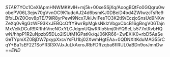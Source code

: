 $START$YOc1CeXlApmHNWMKKvlH+mj5k+00xeSSjXq/AoogBQtFo0GQqru0wobePV06L3ejw70gVvnOC9K1udcAJ24d6bsmKJ0DBeiD4bd4ZWIwzcTsRe9BfxLD/Z0Oov8pTE/79iR8yrPewI9Ncx7JklJvIFesTO3K2tI9/EczjoSnsUd9NXwZeXq0vRgGzWF93KxJEBQcOffY9wrBpMgksNkIzVbgxCbcB16gBngV06TajnMxVelkDCuR9XRhhVneNGxYLCJdgmUQwRRIo5tmj0hYQ9eLls577ntRvbHQwN/hhpP1R2uNpzb95DLo2lSUtM1GPatKk/qJ06KR66+ZwEXIK0+rbD5AaSeGeTYpmXZ0BjDW7pxypXxcvYsFU1bj02XwmHgtEAa+0QDNXItKduMAG55rCqY+BaTsEF2Z1SoYR3l3XVJxJuLkAxroJRbFDffzqba6flRUL0aBDn9orJmnDw==$END$